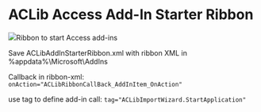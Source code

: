 # ACLib Access Add-In Starter Ribbon

<image src="https://access-codelib.net/images/doc/AddInStarterRibbon_en.png">Ribbon to start Access add-ins</image>

Save ACLibAddInStarterRibbon.xml with ribbon XML in %appdata%\Microsoft\AddIns

Callback in ribbon-xml:
`onAction="ACLibRibbonCallBack_AddInItem_OnAction"`

use tag to define add-in call:
`tag="ACLibImportWizard.StartApplication"`

